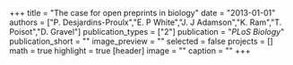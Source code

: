 +++
title = "The case for open preprints in biology"
date = "2013-01-01"
authors = ["P. Desjardins-Proulx","E. P White","J. J Adamson","K. Ram","T. Poisot","D. Gravel"]
publication_types = ["2"]
publication = "_PLoS Biology_"
publication_short = ""
image_preview = ""
selected = false
projects = []
math = true
highlight = true
[header]
image = ""
caption = ""
+++

